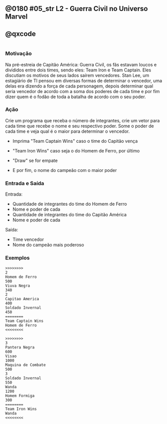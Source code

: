 ## @0180 #05_str L2 - Guerra Civil no Universo Marvel
## @qxcode

![]()

### Motivação

Na pré-estreia de Capitão América: Guerra Civil, os fãs estavam loucos e divididos entre dois times, sendo eles: Team Iron e Team Captain. Eles discutiam os motivos de seus lados saírem vencedores. Stan Lee, um estagiário de TI pensou em diversas formas de determinar o vencedor, uma delas era dizendo a força de cada personagem, depois determinar qual seria vencedor de acordo com a soma dos poderes de cada time e por fim dizer quem é o fodão de toda a batalha de acordo com o seu poder.

### Ação

Crie um programa que receba o número de integrantes, crie um vetor para cada time que recebe o nome e seu respectivo poder. Some o poder de cada time e veja qual é o maior para determinar o vencedor.

*   Imprima "Team Captain Wins" caso o time do Capitão vença  
    
*   "Team Iron Wins" caso seja o do Homem de Ferro, por último  
    
*   "Draw" se for empate  
    
*   E por fim, o nome do campeão com o maior poder

### Entrada e Saída

Entrada:

*   Quantidade de integrantes do time do Homem de Ferro
*   Nome e poder de cada
*   Quantidade de integrantes do time do Capitão América
*   Nome e poder de cada

Saída:

*   Time vencedor
*   Nome do campeão mais poderoso

### Exemplos

```
>>>>>>>>
2
Homem de Ferro
500
Viuva Negra
340
2
Capitao America
400
Soldado Invernal
450
========
Team Captain Wins
Homem de Ferro
<<<<<<<<

>>>>>>>>
3
Pantera Negra
600
Visao
1000
Maquina de Combate
500
3
Soldado Invernal
550
Wanda
1200
Homem Formiga
300
========
Team Iron Wins
Wanda
<<<<<<<<
```

<!---
>>>>>>>> 01
3
Pantera Negra
600
Visao
1000
Maquina de Combate
500
3
Soldado Invernal
550
Wanda
1200
Homem Formiga
300
========
Team Iron Wins
Wanda
<<<<<<<<

>>>>>>>> 02
2
Homem de Ferro
500
Visao
500
2
Capitao America
650
Soldado Invernal
350
========
Draw
Capitao America
<<<<<<<<

>>>>>>>> 03
5
Homem de Ferro
600
Visao
1350
Maquina de Combate
400
Pantera Negra
700
Homem Aranha
300
5
Capitao America
650
Soldado Invernal
800
Homem Formiga
500
Gaviao Arqueiro
400
Falcao
350
========
Team Iron Wins
Visao
<<<<<<<<

>>>>>>>> 04
1
Homem de Ferro
800
2
Capitao America
500
Soldado Invernal
500
========
Team Captain Wins
Homem de Ferro
<<<<<<<<
--->